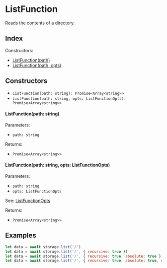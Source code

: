 
# ListFunction


Reads the contents of a directory.

## Index


Constructors:

- [ListFunction(path)](#listfunctionpath-string)
- [ListFunction(path, opts)](#listfunctionpath-string-opts-listfunctionopts)




## Constructors

- `ListFunction(path: string): Promise<Array<string>>`
- `ListFunction(path: string, opts: ListFunctionOpts): Promise<Array<string>>`


#### ListFunction(path: string)

Parameters:

- `path: string`



Returns:

- `Promise<Array<string>>`




#### ListFunction(path: string, opts: ListFunctionOpts)

Parameters:

- `path: string`
- `opts: ListFunctionOpts`

See: [ListFunctionOpts](ListFunctionOpts.md)

Returns:

- `Promise<Array<string>>`



## Examples

```js
let data = await storage.list('/')
let data = await storage.list('/', { recursive: true })
let data = await storage.list('/', { recursive: true, absolute: true })
let data = await storage.list('/', { recursive: true, absolute: true, concurrency: 10 })
```